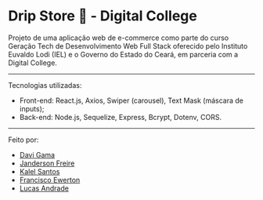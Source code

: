 # Drip Store 👟 - Digital College
Projeto de uma aplicação web de e-commerce como parte do curso Geração Tech de Desenvolvimento Web Full Stack oferecido pelo Instituto Euvaldo Lodi (IEL) e o Governo do Estado do Ceará, em parceria com a Digital College.

--- 
Tecnologias utilizadas: 
- Front-end: React.js, Axios, Swiper (carousel), Text Mask (máscara de inputs);
- Back-end: Node.js, Sequelize, Express, Bcrypt, Dotenv, CORS.

---
Feito por:
 - [Davi Gama](https://github.com/davi-gama)
 - [Janderson Freire](https://github.com/JandersonFLima)
 - [Kalel Santos](https://github.com/Kalel0163)
 - [Francisco Ewerton](https://github.com/F-Ewerton)
 - [Lucas Andrade](https://github.com/JLucas78)
